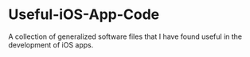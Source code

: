 # Useful-iOS-App-Code
A collection of generalized software files that I have found useful in the development of iOS apps.
